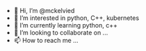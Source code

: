 - 👋 Hi, I’m @mckelvied
- 👀 I’m interested in python, C++, kubernetes
- 🌱 I’m currently learning python, c++
- 💞️ I’m looking to collaborate on ...
- 📫 How to reach me ...

<!---
mckelvied/mckelvied is a ✨ special ✨ repository because its `README.md` (this file) appears on your GitHub profile.
You can click the Preview link to take a look at your changes.
--->
